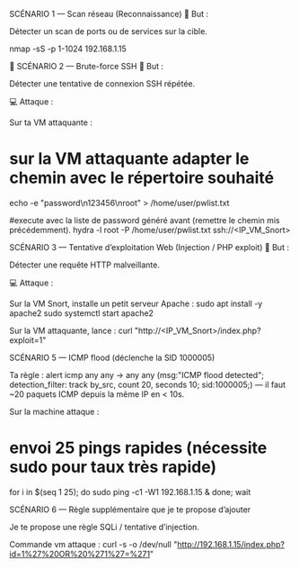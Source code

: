 SCÉNARIO 1 — Scan réseau (Reconnaissance)
🎯 But :

Détecter un scan de ports ou de services sur la cible.

nmap -sS -p 1-1024 192.168.1.15

🧨 SCÉNARIO 2 — Brute-force SSH
🎯 But :

Détecter une tentative de connexion SSH répétée.

💻 Attaque :

Sur ta VM attaquante :

# sur la VM attaquante adapter le chemin avec le répertoire souhaité 
echo -e "password\n123456\nroot" > /home/user/pwlist.txt

#execute avec la liste de password généré avant (remettre le chemin mis précédemment). 
hydra -l root -P /home/user/pwlist.txt ssh://<IP_VM_Snort>


SCÉNARIO 3 — Tentative d’exploitation Web (Injection / PHP exploit)
🎯 But :

Détecter une requête HTTP malveillante.

💻 Attaque :

Sur la VM Snort, installe un petit serveur Apache :
sudo apt install -y apache2
sudo systemctl start apache2

Sur la VM attaquante, lance :
curl "http://<IP_VM_Snort>/index.php?exploit=1"


SCÉNARIO 5 — ICMP flood (déclenche la SID 1000005)

Ta règle : alert icmp any any -> any any (msg:"ICMP flood detected"; detection_filter: track by_src, count 20, seconds 10; sid:1000005;) — il faut ~20 paquets ICMP depuis la même IP en < 10s.

Sur la machine attaque : 
# envoi 25 pings rapides (nécessite sudo pour taux très rapide)
for i in $(seq 1 25); do sudo ping -c1 -W1 192.168.1.15 & done; wait

SCÉNARIO 6 — Règle supplémentaire que je te propose d’ajouter

Je te propose une règle SQLi / tentative d’injection. 

Commande vm attaque : 
curl -s -o /dev/null "http://192.168.1.15/index.php?id=1%27%20OR%20%271%27=%271"
